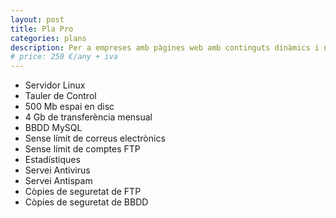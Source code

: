 ```yaml
---
layout: post
title: Pla Pro
categories: plans
description: Per a empreses amb pàgines web amb continguts dinàmics i necessitats de comunicació en xarxa.
# price: 250 €/any + iva
---
```


+ Servidor Linux
+ Tauler de Control
+ 500 Mb espai en disc
+ 4 Gb de transferència mensual
+ BBDD MySQL
+ Sense límit de correus electrònics
+ Sense límit de comptes FTP
+ Estadístiques
+ Servei Antivirus
+ Servei Antispam
+ Còpies de seguretat de FTP
+ Còpies de seguretat de BBDD
